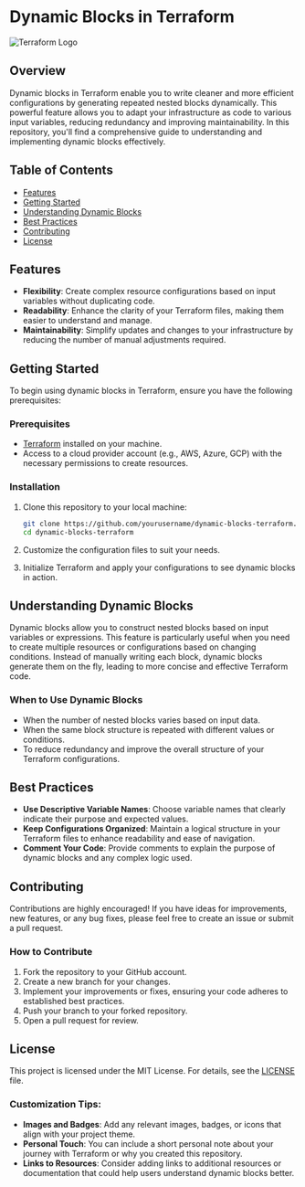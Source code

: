 # Dynamic Blocks in Terraform

![Terraform Logo](https://www.terraform.io/img/og-image.png)

## Overview

Dynamic blocks in Terraform enable you to write cleaner and more efficient configurations by generating repeated nested blocks dynamically. This powerful feature allows you to adapt your infrastructure as code to various input variables, reducing redundancy and improving maintainability. In this repository, you'll find a comprehensive guide to understanding and implementing dynamic blocks effectively.

## Table of Contents

- [Features](#features)
- [Getting Started](#getting-started)
- [Understanding Dynamic Blocks](#understanding-dynamic-blocks)
- [Best Practices](#best-practices)
- [Contributing](#contributing)
- [License](#license)

## Features

- **Flexibility**: Create complex resource configurations based on input variables without duplicating code.
- **Readability**: Enhance the clarity of your Terraform files, making them easier to understand and manage.
- **Maintainability**: Simplify updates and changes to your infrastructure by reducing the number of manual adjustments required.

## Getting Started

To begin using dynamic blocks in Terraform, ensure you have the following prerequisites:

### Prerequisites

- [Terraform](https://www.terraform.io/downloads.html) installed on your machine.
- Access to a cloud provider account (e.g., AWS, Azure, GCP) with the necessary permissions to create resources.

### Installation

1. Clone this repository to your local machine:
   ```bash
   git clone https://github.com/yourusername/dynamic-blocks-terraform.git
   cd dynamic-blocks-terraform
   ```

2. Customize the configuration files to suit your needs.

3. Initialize Terraform and apply your configurations to see dynamic blocks in action.

## Understanding Dynamic Blocks

Dynamic blocks allow you to construct nested blocks based on input variables or expressions. This feature is particularly useful when you need to create multiple resources or configurations based on changing conditions. Instead of manually writing each block, dynamic blocks generate them on the fly, leading to more concise and effective Terraform code.

### When to Use Dynamic Blocks

- When the number of nested blocks varies based on input data.
- When the same block structure is repeated with different values or conditions.
- To reduce redundancy and improve the overall structure of your Terraform configurations.

## Best Practices

- **Use Descriptive Variable Names**: Choose variable names that clearly indicate their purpose and expected values.
- **Keep Configurations Organized**: Maintain a logical structure in your Terraform files to enhance readability and ease of navigation.
- **Comment Your Code**: Provide comments to explain the purpose of dynamic blocks and any complex logic used.

## Contributing

Contributions are highly encouraged! If you have ideas for improvements, new features, or any bug fixes, please feel free to create an issue or submit a pull request.

### How to Contribute

1. Fork the repository to your GitHub account.
2. Create a new branch for your changes.
3. Implement your improvements or fixes, ensuring your code adheres to established best practices.
4. Push your branch to your forked repository.
5. Open a pull request for review.

## License

This project is licensed under the MIT License. For details, see the [LICENSE](LICENSE) file.


### Customization Tips:
- **Images and Badges**: Add any relevant images, badges, or icons that align with your project theme.
- **Personal Touch**: You can include a short personal note about your journey with Terraform or why you created this repository.
- **Links to Resources**: Consider adding links to additional resources or documentation that could help users understand dynamic blocks better.
